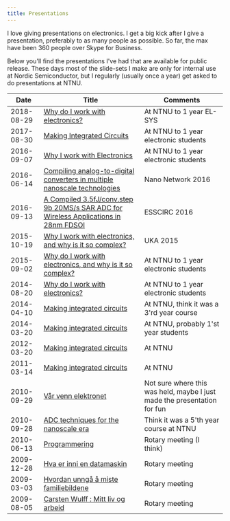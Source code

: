 ```yaml
---
title: Presentations
---
```


I love giving presentations on electronics. I get a big kick after I
give a presentation, preferably to as many people as possible. So far,
the max have been 360 people over Skype for Business.

Below you'll find the presentations I've had that are available for
public release. These days most of the slide-sets I make are only for
internal use at Nordic Semiconductor, but I regularly (usually once a
year) get asked to do
presentations at NTNU.
 

| Date | Title  | Comments |
| ---- | -----  | -------  |
| 2018-08-29 | [Why do I work with electronics?](2018_08_29_making_ic_and_wireless_public_ntnu.pdf) | At NTNU to 1 year  EL-SYS|
| 2017-08-30 | [Making Integrated Circuits](2017_08_30_Making_integrated_circuits.pdf) | At NTNU to 1 year  electronic students|
| 2016-09-07 | [Why I work with Electronics](2016-09-07_Why.pdf) | At NTNU to 1 year electronic students|
| 2016-06-14 | [Compiling analog-to-digital converters in multiple nanoscale technologies](2016-06-14_NanoNetwork.pdf)| Nano Network 2016 |
| 2016-09-13 | [A Compiled 3.5fJ/conv.step 9b 20MS/s SAR ADC for Wireless Applications in 28nm FDSOI](A3L-G_5.pdf)| ESSCIRC 2016|
| 2015-10-19 | [Why I work with electronics, and why is it so complex?](2015-10-19_UKA.pdf) | UKA 2015 |
| 2015-09-02 | [Why do I work with electronics, and why is it so complex?](2015-09-02-NTNU_IC_public.pdf) |At NTNU to 1 year electronic students|
| 2014-08-20 | [Why do I work with electronics?](2014-08-20-NTNU_IC_public.pdf) |At NTNU to 1 year electronic students|
| 2014-04-10 | [Making integrated circuits](2014-04-10_Making_Integrated_Circuits_public.pdf) | At NTNU, think it was a 3'rd year course|
| 2014-03-20 | [Making integrated circuits](2014-03-20_Making_Integrated_Circuits_public.pdf) | At NTNU, probably 1'st year students |
| 2012-03-20 | [Making integrated circuits](2012-03-14_NTNU_ChipMaking_for_publication.pdf) | At NTNU |
| 2011-03-14 | [Making integrated circuits](2011-03-14_NTNU_ChipMaking_public_release.pdf) | At NTNU |
| 2010-09-29 | [Vår venn elektronet](2010_09_29_vaar_venn_elektronet.pdf) | Not sure where this was held, maybe I just made the presentation for fun |
| 2010-09-28 | [ADC techniques for the nanoscale era](2010_09_28_ADCs_tech_for_nanoscale_era.pdf) | Think it was a 5'th year course at NTNU |
| 2010-06-13 | [Programmering](2010_06_13_programming.pdf) |  Rotary meeting (I think) |
| 2009-12-28 | [Hva er inni en datamaskin](2009_12_28_hva_er_inni_datamaskin.pdf) | Rotary meeting |
| 2009-03-03 | [Hvordan unngå å miste familiebildene](2009_03_03_Hvordan_ungaa_familie_bildeloss.pdf) | Rotary meeting |
| 2009-08-05 | [Carsten Wulff : Mitt liv og arbeid](2008-08-05_Rotary_ego.pdf) | Rotary meeting |








